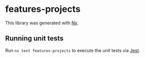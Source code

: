 # features-projects

This library was generated with [Nx](https://nx.dev).

## Running unit tests

Run `nx test features-projects` to execute the unit tests via [Jest](https://jestjs.io).
